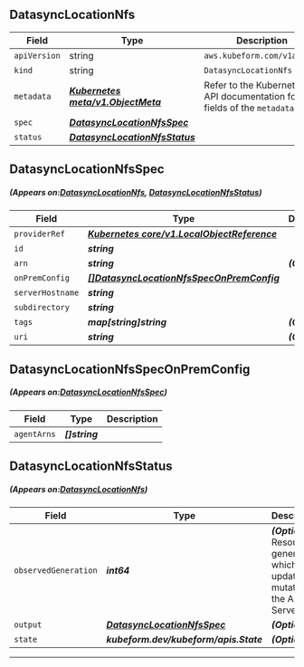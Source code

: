 ## DatasyncLocationNfs
| Field | Type | Description |
| ------ | ----- | ----------- |
| `apiVersion` | string | `aws.kubeform.com/v1alpha1` |
|    `kind` | string | `DatasyncLocationNfs` |
| `metadata` | ***[Kubernetes meta/v1.ObjectMeta](https://kubernetes.io/docs/reference/generated/kubernetes-api/v1.13/#objectmeta-v1-meta)***|Refer to the Kubernetes API documentation for the fields of the `metadata` field.|
| `spec` | ***[DatasyncLocationNfsSpec](#DatasyncLocationNfsSpec)***||
| `status` | ***[DatasyncLocationNfsStatus](#DatasyncLocationNfsStatus)***||
## DatasyncLocationNfsSpec
##### (Appears on:[DatasyncLocationNfs](#DatasyncLocationNfs), [DatasyncLocationNfsStatus](#DatasyncLocationNfsStatus))
| Field | Type | Description |
| ------ | ----- | ----------- |
| `providerRef` | ***[Kubernetes core/v1.LocalObjectReference](https://kubernetes.io/docs/reference/generated/kubernetes-api/v1.13/#localobjectreference-v1-core)***||
| `id` | ***string***||
| `arn` | ***string***| ***(Optional)*** |
| `onPremConfig` | ***[[]DatasyncLocationNfsSpecOnPremConfig](#DatasyncLocationNfsSpecOnPremConfig)***||
| `serverHostname` | ***string***||
| `subdirectory` | ***string***||
| `tags` | ***map[string]string***| ***(Optional)*** |
| `uri` | ***string***| ***(Optional)*** |
## DatasyncLocationNfsSpecOnPremConfig
##### (Appears on:[DatasyncLocationNfsSpec](#DatasyncLocationNfsSpec))
| Field | Type | Description |
| ------ | ----- | ----------- |
| `agentArns` | ***[]string***||
## DatasyncLocationNfsStatus
##### (Appears on:[DatasyncLocationNfs](#DatasyncLocationNfs))
| Field | Type | Description |
| ------ | ----- | ----------- |
| `observedGeneration` | ***int64***| ***(Optional)*** Resource generation, which is updated on mutation by the API Server.|
| `output` | ***[DatasyncLocationNfsSpec](#DatasyncLocationNfsSpec)***| ***(Optional)*** |
| `state` | ***kubeform.dev/kubeform/apis.State***| ***(Optional)*** |
---

